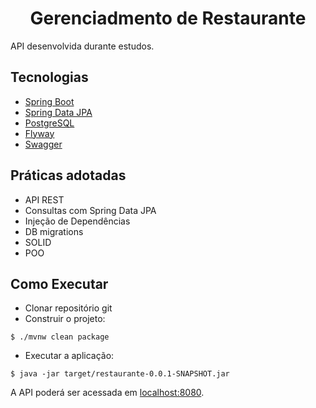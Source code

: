 <h1 align="center">
  Gerenciadmento de Restaurante
</h1>


API desenvolvida durante estudos.


## Tecnologias
 
- [Spring Boot](https://spring.io/projects/spring-boot)
- [Spring Data JPA](https://spring.io/projects/spring-data-jpa)
- [PostgreSQL](https://www.postgresql.org/download/)
- [Flyway](https://www.baeldung.com/database-migrations-with-flyway)
- [Swagger](https://swagger.io)

## Práticas adotadas

- API REST
- Consultas com Spring Data JPA
- Injeção de Dependências
- DB migrations
- SOLID
- POO


## Como Executar

- Clonar repositório git
- Construir o projeto:
```
$ ./mvnw clean package
```
- Executar a aplicação:
```
$ java -jar target/restaurante-0.0.1-SNAPSHOT.jar
```

A API poderá ser acessada em [localhost:8080](http://localhost:8080/api/v1/swagger-ui/index.html#).


<!-- ## API Endpoints


- Criar Usuario 
```
$ http POST :8080/v1/users

{
    "username": "Teste",
    "email": "teste@gmail.com",
    "password": "123"
}

```

- Listar Usuario
```
$ http GET :8080/v1/users


 {
      "userId": "eed48960-3b33-43a0-9973-c6f2379a744a",
      "username": "Teste",
      "email": "teste@gmail.com",
      "password": "123",
      "creationTimestamp": "2025-02-12T16:11:41.145879Z",
      "updateTimestamp": "2025-02-12T16:11:41.145879Z"
  }

```
- Listar Usuario por Id
```
$ http GET :8080/v1/users/eed48960-3b33-43a0-9973-c6f2379a744a


{
    "userId": "eed48960-3b33-43a0-9973-c6f2379a744a",
    "username": "Teste",
    "email": "teste@gmail.com",
    "password": "123",
    "creationTimestamp": "2025-02-12T16:11:41.145879Z",
    "updateTimestamp": "2025-02-12T16:11:41.145879Z"
}

```


- Atualizar Usuario
```
$ http PUT :8080/v1/users/eed48960-3b33-43a0-9973-c6f2379a744a


  {

      "username": "Teste 2 ",
      "email": "teste2@gmail.com",
      "password": "456"
  }

```

- Remover Usuario
```
http DELETE :8080/v1/users/eed48960-3b33-43a0-9973-c6f2379a744a

```
 -->
